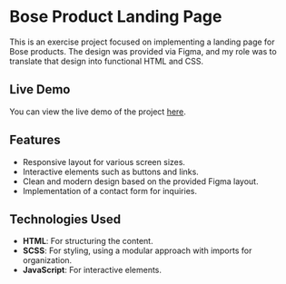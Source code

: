 Bose Product Landing Page
=========================

This is an exercise project focused on implementing a landing page for Bose products. The design was provided via Figma, and my role was to translate that design into functional HTML and CSS.

Live Demo
---------

You can view the live demo of the project [here](https://mareksax.github.io/layout_miami/).

Features
--------

-   Responsive layout for various screen sizes.
-   Interactive elements such as buttons and links.
-   Clean and modern design based on the provided Figma layout.
-   Implementation of a contact form for inquiries.

Technologies Used
-----------------

-   **HTML**: For structuring the content.
-   **SCSS**: For styling, using a modular approach with imports for organization.
-   **JavaScript**: For interactive elements.
